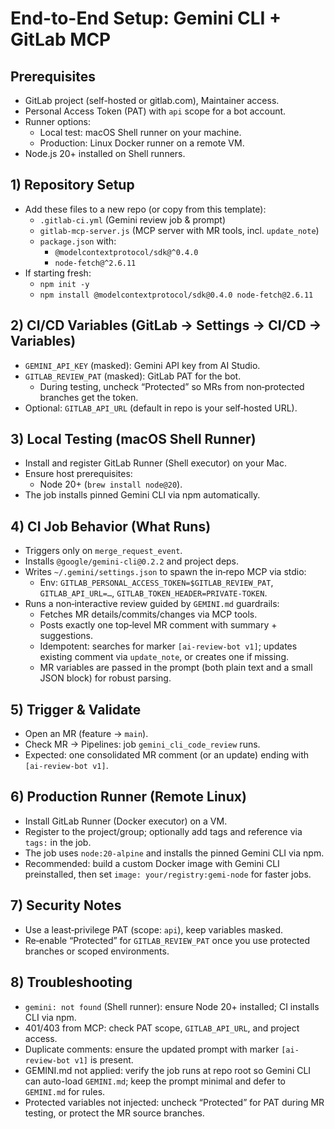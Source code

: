 # End-to-End Setup: Gemini CLI + GitLab MCP

## Prerequisites
- GitLab project (self-hosted or gitlab.com), Maintainer access.
- Personal Access Token (PAT) with `api` scope for a bot account.
- Runner options:
  - Local test: macOS Shell runner on your machine.
  - Production: Linux Docker runner on a remote VM.
- Node.js 20+ installed on Shell runners.

## 1) Repository Setup
- Add these files to a new repo (or copy from this template):
  - `.gitlab-ci.yml` (Gemini review job & prompt)
  - `gitlab-mcp-server.js` (MCP server with MR tools, incl. `update_note`)
  - `package.json` with:
    - `@modelcontextprotocol/sdk@^0.4.0`
    - `node-fetch@^2.6.11`
- If starting fresh:
  - `npm init -y`
  - `npm install @modelcontextprotocol/sdk@0.4.0 node-fetch@2.6.11`

## 2) CI/CD Variables (GitLab → Settings → CI/CD → Variables)
- `GEMINI_API_KEY` (masked): Gemini API key from AI Studio.
- `GITLAB_REVIEW_PAT` (masked): GitLab PAT for the bot.
  - During testing, uncheck “Protected” so MRs from non‑protected branches get the token.
- Optional: `GITLAB_API_URL` (default in repo is your self‑hosted URL).

## 3) Local Testing (macOS Shell Runner)
- Install and register GitLab Runner (Shell executor) on your Mac.
- Ensure host prerequisites:
  - Node 20+ (`brew install node@20`).
- The job installs pinned Gemini CLI via npm automatically.

## 4) CI Job Behavior (What Runs)
- Triggers only on `merge_request_event`.
- Installs `@google/gemini-cli@0.2.2` and project deps.
- Writes `~/.gemini/settings.json` to spawn the in‑repo MCP via stdio:
  - Env: `GITLAB_PERSONAL_ACCESS_TOKEN=$GITLAB_REVIEW_PAT`, `GITLAB_API_URL=…`, `GITLAB_TOKEN_HEADER=PRIVATE-TOKEN`.
- Runs a non‑interactive review guided by `GEMINI.md` guardrails:
  - Fetches MR details/commits/changes via MCP tools.
  - Posts exactly one top‑level MR comment with summary + suggestions.
  - Idempotent: searches for marker `[ai-review-bot v1]`; updates existing comment via `update_note`, or creates one if missing.
  - MR variables are passed in the prompt (both plain text and a small JSON block) for robust parsing.

## 5) Trigger & Validate
- Open an MR (feature → `main`).
- Check MR → Pipelines: job `gemini_cli_code_review` runs.
- Expected: one consolidated MR comment (or an update) ending with `[ai-review-bot v1]`.

## 6) Production Runner (Remote Linux)
- Install GitLab Runner (Docker executor) on a VM.
- Register to the project/group; optionally add tags and reference via `tags:` in the job.
- The job uses `node:20-alpine` and installs the pinned Gemini CLI via npm.
- Recommended: build a custom Docker image with Gemini CLI preinstalled, then set `image: your/registry:gemi-node` for faster jobs.

## 7) Security Notes
- Use a least‑privilege PAT (scope: `api`), keep variables masked.
- Re‑enable “Protected” for `GITLAB_REVIEW_PAT` once you use protected branches or scoped environments.

## 8) Troubleshooting
- `gemini: not found` (Shell runner): ensure Node 20+ installed; CI installs CLI via npm.
- 401/403 from MCP: check PAT scope, `GITLAB_API_URL`, and project access.
- Duplicate comments: ensure the updated prompt with marker `[ai-review-bot v1]` is present.
- GEMINI.md not applied: verify the job runs at repo root so Gemini CLI can auto-load `GEMINI.md`; keep the prompt minimal and defer to `GEMINI.md` for rules.
- Protected variables not injected: uncheck “Protected” for PAT during MR testing, or protect the MR source branches.
